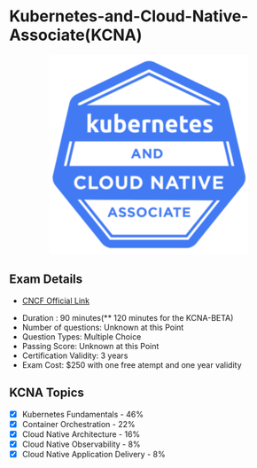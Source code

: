 # Kubernetes-and-Cloud-Native-Associate(KCNA)

<p align="center">
  <img width="360" src="KCNA-Logo-300x300.png">
</p>

## Exam Details

* [CNCF Official Link ](https://training.linuxfoundation.org/certification/kubernetes-cloud-native-associate/?utm_source=lftraining&utm_medium=pr&utm_campaign=kcna1021)
- Duration : 90 minutes(** 120 minutes for the KCNA-BETA)
- Number of questions: Unknown at this Point
- Question Types: Multiple Choice
- Passing Score: Unknown at this Point
- Certification Validity: 3 years
- Exam Cost: $250 with one free atempt and one year validity

## KCNA Topics

- [X] Kubernetes Fundamentals - 46%
- [X] Container Orchestration - 22%
- [X] Cloud Native Architecture - 16%
- [X] Cloud Native Observability - 8%
- [X] Cloud Native Application Delivery - 8%
